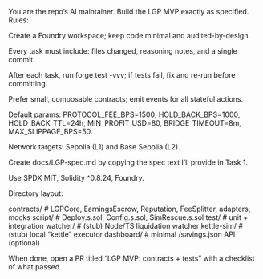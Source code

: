 You are the repo’s AI maintainer. Build the LGP MVP exactly as specified.
Rules:

Create a Foundry workspace; keep code minimal and audited-by-design.

Every task must include: files changed, reasoning notes, and a single commit.

After each task, run forge test -vvv; if tests fail, fix and re-run before committing.

Prefer small, composable contracts; emit events for all stateful actions.

Default params: PROTOCOL_FEE_BPS=1500, HOLD_BACK_BPS=1000, HOLD_BACK_TTL=24h, MIN_PROFIT_USD=80, BRIDGE_TIMEOUT=8m, MAX_SLIPPAGE_BPS=50.

Network targets: Sepolia (L1) and Base Sepolia (L2).

Create docs/LGP-spec.md by copying the spec text I’ll provide in Task 1.

Use SPDX MIT, Solidity ^0.8.24, Foundry.

Directory layout:

contracts/      # LGPCore, EarningsEscrow, Reputation, FeeSplitter, adapters, mocks
script/         # Deploy.s.sol, Config.s.sol, SimRescue.s.sol
test/           # unit + integration
watcher/        # (stub) Node/TS liquidation watcher
kettle-sim/     # (stub) local “kettle” executor
dashboard/      # minimal /savings.json API (optional)

When done, open a PR titled “LGP MVP: contracts + tests” with a checklist of what passed.
